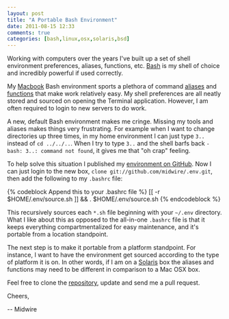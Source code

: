 ```yaml
---
layout: post
title: "A Portable Bash Environment"
date: 2011-08-15 12:33
comments: true
categories: [bash,linux,osx,solaris,bsd]
---
```

Working with computers over the years I've built up a set of shell environment preferences, aliases, functions, etc.  [Bash](http://tldp.org/LDP/abs/html/) is my shell of choice and incredibly powerful if used correctly.

My [Macbook](http://www.apple.com/macbookpro/ "Macbooks are awesome!") Bash environment sports a plethora of command [aliases](http://tldp.org/LDP/abs/html/aliases.html) and [functions](http://tldp.org/LDP/abs/html/functions.html) that make work relatively easy.  My shell preferences are all neatly stored and sourced on opening the Terminal application.  However, I am often required to login to new servers to do work.

A new, default Bash environment makes me cringe.  Missing my tools and aliases makes things very frustrating.  For example when I want to change directories up three times, in my home environment I can just type `3..` instead of `cd ../../..`.  When I try to type `3..` and the shell barfs back `-bash: 3..: command not found`, it gives me that "oh crap" feeling.

To help solve this situation I published my [environment on GitHub](https://github.com/midwire/.env "Midwire's Bash environment on GitHub").  Now I can just login to the new box, `clone git://github.com/midwire/.env.git`, then add the following to my `.bashrc` file:

{% codeblock Append this to your .bashrc file %}
[[ -r $HOME/.env/source.sh ]] && . $HOME/.env/source.sh
{% endcodeblock %}

This recursively sources each `*.sh` file beginning with your `~/.env` directory.  What I like about this as opposed to the all-in-one `.bashrc` file is that it keeps everything compartmentalized for easy maintenance, and it's portable from a location standpoint.

The next step is to make it portable from a platform standpoint.  For instance, I want to have the environment get sourced according to the type of platform it is on.  In other words, if I am on a [Solaris](http://en.wikipedia.org/wiki/Solaris_%28operating_system%29) box the aliases and functions may need to be different in comparison to a Mac OSX box.

Feel free to clone the [repository](https://github.com/midwire/.env), update and send me a pull request.

Cheers,

-- Midwire
